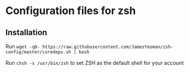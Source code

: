 # Configuration files for zsh
## Installation
Run `wget -qO- https://raw.githubusercontent.com/JamesYeoman/zsh-config/master/coredeps.sh | bash`

Run `chsh -s /usr/bin/zsh` to set ZSH as the default shell for your account
